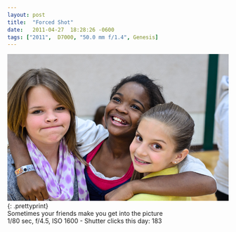 ```yaml
---
layout: post
title:  "Forced Shot"
date:   2011-04-27  18:28:26 -0600
tags: ["2011",  D7000, "50.0 mm f/1.4", Genesis]
---
```

![:title](/images/2011/2011_0427_D7K_3267.jpg)
{: .prettyprint}  
Sometimes your friends make you get into the picture  
1/80 sec, f/4.5, ISO 1600 - Shutter clicks this day: 183